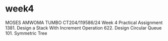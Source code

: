 # week4
MOSES AMWOMA TUMBO
CT204/119586/24
Week 4 Practical Assignment
1381. Design a Stack With Increment Operation
622. Design Circular Queue
101. Symmetric Tree
